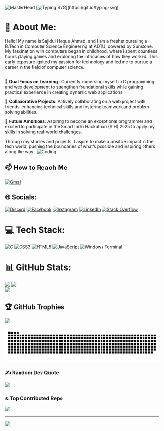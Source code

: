 ![MasterHead](https://i.pinimg.com/originals/2f/b4/af/2fb4af8e62bb4fff1e61c9d8115613be.gif)
[![Typing SVG](https://readme-typing-svg.demolab.com/?lines=Wellcome+to+my+profile;I+am+Zlmaoooo!)](https://git.io/typing-svg)
# 💫 About Me:
Hello! My name is Sajidul Hoque Ahmed, and I am a fresher pursuing a B.Tech in Computer Science Engineering at ADTU, powered by Sunstone. My fascination with computers began in childhood, where I spent countless hours playing games and exploring the intricacies of how they worked. This early exposure ignited my passion for technology and led me to pursue a career in the field of computer science.<br><br>

📖 **Dual Focus on Learning** : Currently immersing myself in C programming and web development to strengthen foundational skills while gaining practical experience in creating dynamic web applications.

🤖 **Collaborative Projects**: Actively collaborating on a web project with friends, enhancing technical skills and fostering teamwork and problem-solving abilities.

🚀 **Future Ambitions**: Aspiring to become an exceptional programmer and excited to participate in the Smart India Hackathon (SIH) 2025 to apply my skills in solving real-world challenges.

Through my studies and projects, I aspire to make a positive impact in the tech world, pushing the boundaries of what’s possible and inspiring others along the way.
<img align="right" alt="Coding" width="400" src="https://i.pinimg.com/originals/06/60/ef/0660efe82fa3da42ed56eef013171835.gif">

## 📫 How to Reach Me
[![Gmail](https://img.shields.io/badge/Gmail-D14836?style=for-the-badge&logo=gmail&logoColor=white)](mailto:worksajidul@gmail.com)

## 🌐 Socials:
[![Discord](https://img.shields.io/badge/Discord-%237289DA.svg?logo=discord&logoColor=white)](https://discord.gg/https://discord.gg/8kGabWKpMB) 
[![Facebook](https://img.shields.io/badge/Facebook-%231877F2.svg?logo=Facebook&logoColor=white)](https://facebook.com/https://www.facebook.com/aalpha.sabji/) 
[![Instagram](https://img.shields.io/badge/Instagram-%23E4405F.svg?logo=Instagram&logoColor=white)](https://instagram.com/iamnotsaji) 
[![LinkedIn](https://img.shields.io/badge/LinkedIn-%230077B5.svg?logo=linkedin&logoColor=white)](https://linkedin.com/in/https://www.linkedin.com/in/sajidul-ahmed-b5177a312/) 
[![Stack Overflow](https://img.shields.io/badge/-Stackoverflow-FE7A16?logo=stack-overflow&logoColor=white)](https://stackoverflow.com/users/https://stackoverflow.com/users/27623176/zlmaoooo) 

# 💻 Tech Stack:
![C](https://img.shields.io/badge/c-%2300599C.svg?style=flat-square&logo=c&logoColor=white) ![CSS3](https://img.shields.io/badge/css3-%231572B6.svg?style=flat-square&logo=css3&logoColor=white) ![HTML5](https://img.shields.io/badge/html5-%23E34F26.svg?style=flat-square&logo=html5&logoColor=white) ![JavaScript](https://img.shields.io/badge/javascript-%23323330.svg?style=flat-square&logo=javascript&logoColor=%23F7DF1E) ![Windows Terminal](https://img.shields.io/badge/Windows%20Terminal-%234D4D4D.svg?style=flat-square&logo=windows-terminal&logoColor=white)
# 📊 GitHub Stats:
![](https://github-readme-stats.vercel.app/api?username=ZLmaoooo&theme=dark&hide_border=false&include_all_commits=false&count_private=false)
![](https://github-readme-streak-stats.herokuapp.com/?user=ZLmaoooo&theme=dark&hide_border=false)<br/>
![](https://github-readme-stats.vercel.app/api/top-langs/?username=ZLmaoooo&theme=dark&hide_border=false&include_all_commits=false&count_private=false&layout=compact)

## 🏆 GitHub Trophies
![](https://github-profile-trophy.vercel.app/?username=ZLmaoooo&theme=radical&no-frame=false&no-bg=true&margin-w=4)

<img align="center" alt="Coding" width="900" src="https://raw.githubusercontent.com/Platane/snk/d6079847772696821d1339819f7518582eb1f9cc/github-contribution-grid-snake.svg">

### ✍️ Random Dev Quote
![](https://quotes-github-readme.vercel.app/api?type=horizontal&theme=radical)

### 🔝 Top Contributed Repo
![](https://github-contributor-stats.vercel.app/api?username=ZLmaoooo&limit=5&theme=dark&combine_all_yearly_contributions=true)
<hr>
<div aling = "center">

[![](https://visitcount.itsvg.in/api?id=ZLmaoooo&icon=0&color=3)](https://visitcount.itsvg.in)

</div>



<!-- Proudly created with GPRM ( https://gprm.itsvg.in ) -->
